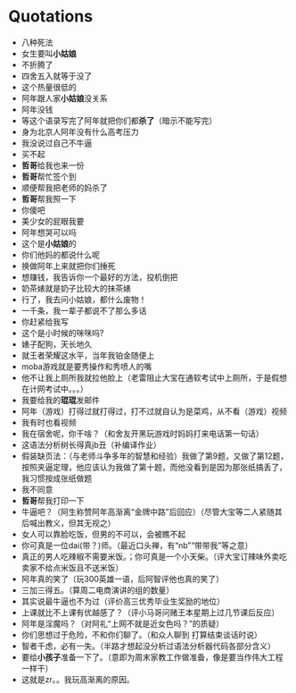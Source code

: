 # Quotations
- 八种死法
- 女生要叫**小姑娘**
- 不折腾了
- 四舍五入就等于没了
- 这个热量很低的
- 阿年跟人家**小姑娘**没关系
- 阿年没钱
- 等这个语录写完了阿年就把你们都**杀了**（暗示不能写完）
- 身为北京人阿年没有什么高考压力
- 我没说过自己不牛逼
- 买不起
- **哲哥**给我也来一份
- **哲哥**帮忙签个到
- 顺便帮我把老师的妈杀了
- **哲哥**帮我照一下
- 你傻吧
- 美少女的屁眼我要
- 阿年想哭可以吗
- 这个是**小姑娘**的
- 你们他妈的都说什么呢
- 换做阿年上来就把你们捶死
- 想赚钱，我告诉你一个最好的方法，投机倒把
- 奶茶婊就是奶子比较大的抹茶婊
- 行了，我去问小姑娘，都什么废物！
- 一千条，我一辈子都说不了那么多话
- 你赶紧给我写
- 这个是小时候的咪咪吗?
- 婊子配狗，天长地久
- 就王者荣耀这水平，当年我铂金随便上
- moba游戏就是要秀操作和秀喷人的嘴
- 他不让我上厕所我就拉他脸上（老雷阻止大宝在通软考试中上厕所，于是假想在计网考试中。。。）
- 我要给我的**琨琨**发邮件
- 阿年（游戏）打得过就打得过，打不过就自认为是菜鸡，从不看（游戏）视频
- 我有时也看视频
- 我在宿舍呢，你干啥？（和舍友开黑玩游戏时妈妈打来电话第一句话）
- 这语法分析树长得真jb丑（补编译作业）
- 假装缺页法：（与老师斗争多年的智慧和经验）我做了第9题，又做了第12题，按照夹逼定理，他应该认为我做了第十题，而他没看到是因为那张纸搞丢了，我习惯按成张纸做题
- 我不同意
- **哲哥**帮我打印一下
- 牛逼吧？（阿生称赞阿年高渐离“金牌中路”后回应）（尽管大宝等二人紧随其后喊出教义，但其无视之）
- 女人可以靠脸吃饭，但男的不可以，会被瞧不起
- 你可真是一位dai(带？)师。（最近口头禅，有“nb”“带带我”等之意）
- 真正的男人吃辣椒不需要米饭。；你可真是一个小天柴。（评大宝订辣味外卖吃卖家不给点米饭且不送米饭）
- 阿年真的笑了（玩300英雄一语，后阿智评他也真的笑了）
- 三加三得五。（算周二电商演讲的组的数量）
- 其实说最牛逼也不为过（评价高三优秀毕业生奖励的地位）
- 上课就比不上课有优越感了？（评小马哥问赌王本星期上过几节课后反应）
- 阿年是淫魔吗？（对阿礼“上网不就是近女色吗？”的质疑）
- 你们思想过于危险，不和你们聊了。（和众人聊到  打算结束谈话时说）
- 智者千虑，必有一失。（半路才想起没分析过语法分析器代码各部分含义）
- 要给**小孩子**准备一下了。（意即为周末家教工作做准备，像是要当作伟大工程一样干）
- 这就是zr。。我玩高渐离的原因。
